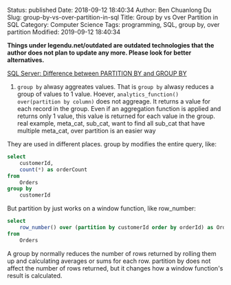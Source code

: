 Status: published
Date: 2018-09-12 18:40:34
Author: Ben Chuanlong Du
Slug: group-by-vs-over-partition-in-sql
Title: Group by vs Over Partition in SQL
Category: Computer Science
Tags: programming, SQL, group by, over partition
Modified: 2019-09-12 18:40:34

**Things under legendu.net/outdated are outdated technologies that the author does not plan to update any more. Please look for better alternatives.**

[SQL Server: Difference between PARTITION BY and GROUP BY](http://stackoverflow.com/questions/2404565/sql-server-difference-between-partition-by-and-group-by)

1. `group by` alwasy aggreates values. 
    That is `group by` alwasy reduces a group of values to 1 value.
    Hoever, `analytics_function() over(partition by column)` does not aggreage.
    It returns a value for each record in the group.
    Even if an aggregation function is applied and returns only 1 value,
    this value is returned for each value in the group.
    real example, meta_cat, sub_cat, want to find all sub_cat that have multiple meta_cat, over partition is an easier way


They are used in different places. group by modifies the entire query, like:

```SQL
select 
    customerId, 
    count(*) as orderCount
from 
    Orders
group by 
    customerId

```
But partition by just works on a window function, like row_number:

```SQL
select 
    row_number() over (partition by customerId order by orderId) as OrderNumberForThisCustomer
from 
    Orders
```

A group by normally reduces the number of rows returned 
by rolling them up and calculating averages or sums for each row. 
partition by does not affect the number of rows returned, 
but it changes how a window function's result is calculated.
